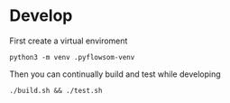 # Develop

First create a virtual enviroment

    python3 -m venv .pyflowsom-venv

Then  you can continually build and test while developing

    ./build.sh && ./test.sh
